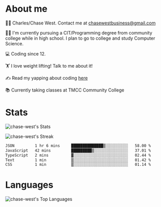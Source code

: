 # About me
🙋‍♂️ Charles/Chase West. Contact me at chasewestbusiness@gmail.com

👨‍🎓 I'm currently pursuing a CIT/Programming degree from community college
while in high school. I plan to go to college and study Computer Science. 

💻 Coding since 12.

🏋️ I love weight lifting! Talk to me about it! 

✍️ Read my yapping about coding [here](https://medium.com/@chase-west)

📚 Currently taking classes at TMCC Community College 

# Stats 

![chase-west's Stats](https://github-readme-stats.vercel.app/api?username=chase-west&theme=prussian&show_icons=true&hide_border=false&count_private=true)


![chase-west's Streak](https://github-readme-streak-stats.herokuapp.com/?user=chase-west&theme=prussian&hide_border=false)

<!--START_SECTION:waka-->

```txt
JSON         1 hr 6 mins     ██████████████▒░░░░░░░░░░   58.00 %
JavaScript   42 mins         █████████▒░░░░░░░░░░░░░░░   37.01 %
TypeScript   2 mins          ▓░░░░░░░░░░░░░░░░░░░░░░░░   02.44 %
Text         1 min           ▒░░░░░░░░░░░░░░░░░░░░░░░░   01.42 %
CSS          1 min           ▒░░░░░░░░░░░░░░░░░░░░░░░░   01.14 %
```

<!--END_SECTION:waka-->


# Languages 
![chase-west's Top Languages](https://github-readme-stats.vercel.app/api/top-langs/?username=chase-west&theme=prussian&show_icons=true&hide_border=false&layout=compact)


